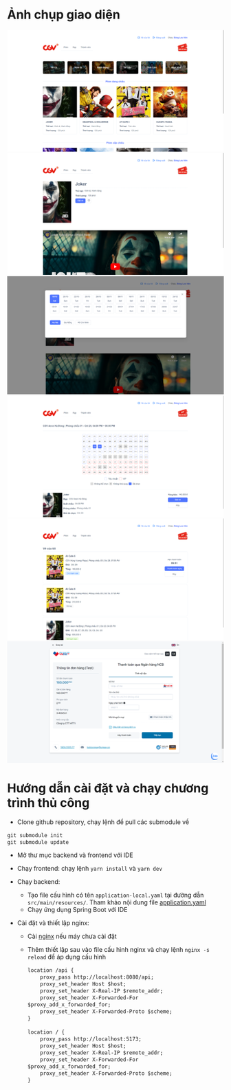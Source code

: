 # Ảnh chụp giao diện

![Ảnh chụp](https://github.com/dunglv202-dev/techmaster-cinema/blob/main/assets/1.png?raw=true)
![Ảnh chụp](https://github.com/dunglv202-dev/techmaster-cinema/blob/main/assets/2.png?raw=true)
![Ảnh chụp](https://github.com/dunglv202-dev/techmaster-cinema/blob/main/assets/3.png?raw=true)
![Ảnh chụp](https://github.com/dunglv202-dev/techmaster-cinema/blob/main/assets/4.png?raw=true)
![Ảnh chụp](https://github.com/dunglv202-dev/techmaster-cinema/blob/main/assets/5.png?raw=true)
![Ảnh chụp](https://github.com/dunglv202-dev/techmaster-cinema/blob/main/assets/6.png?raw=true)

# Hướng dẫn cài đặt và chạy chương trình thủ công

- Clone github repository, chạy lệnh để pull các submodule về

```
git submodule init
git submodule update
```

- Mở thư mục backend và frontend với IDE
- Chạy frontend: chạy lệnh `yarn install` và `yarn dev`
- Chạy backend:
  - Tạo file cấu hình có tên `application-local.yaml` tại đường dẫn `src/main/resources/`. Tham khảo nội dung file [application.yaml](https://github.com/dunglv202-dev/techmaster-cinema/blob/main/assets/application-local.yaml?raw=true)
  - Chạy ứng dụng Spring Boot với IDE
- Cài đặt và thiết lập nginx:

  - Cài [nginx](https://nginx.org/) nếu máy chưa cài đặt
  - Thêm thiết lập sau vào file cấu hình nginx và chạy lệnh `nginx -s reload` để áp dụng cấu hình

    ```
    location /api {
        proxy_pass http://localhost:8080/api;
        proxy_set_header Host $host;
        proxy_set_header X-Real-IP $remote_addr;
        proxy_set_header X-Forwarded-For $proxy_add_x_forwarded_for;
        proxy_set_header X-Forwarded-Proto $scheme;
    }

    location / {
        proxy_pass http://localhost:5173;
        proxy_set_header Host $host;
        proxy_set_header X-Real-IP $remote_addr;
        proxy_set_header X-Forwarded-For $proxy_add_x_forwarded_for;
        proxy_set_header X-Forwarded-Proto $scheme;
    }
    ```
